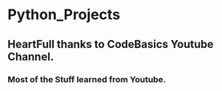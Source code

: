 # Python_Projects

## HeartFull thanks to CodeBasics Youtube Channel.
### Most of the Stuff learned from Youtube.

